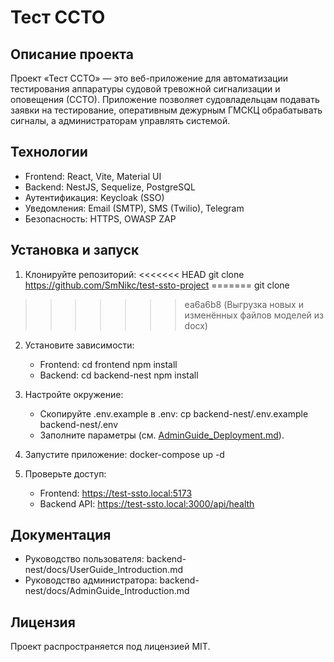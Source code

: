 # Тест ССТО

## Описание проекта
Проект «Тест ССТО» — это веб-приложение для автоматизации тестирования аппаратуры судовой тревожной сигнализации и оповещения (ССТО). Приложение позволяет судовладельцам подавать заявки на тестирование, оперативным дежурным ГМСКЦ обрабатывать сигналы, а администраторам управлять системой.

## Технологии
- Frontend: React, Vite, Material UI
- Backend: NestJS, Sequelize, PostgreSQL
- Аутентификация: Keycloak (SSO)
- Уведомления: Email (SMTP), SMS (Twilio), Telegram
- Безопасность: HTTPS, OWASP ZAP

## Установка и запуск
1. Клонируйте репозиторий:
<<<<<<< HEAD
    git clone https://github.com/SmNikc/test-ssto-project
=======
    git clone <repository-url>
>>>>>>> ea6a6b8 (Выгрузка новых и изменённых файлов моделей из docx)

2. Установите зависимости:
    - Frontend:
        cd frontend
        npm install
    - Backend:
        cd backend-nest
        npm install

3. Настройте окружение:
    - Скопируйте .env.example в .env:
        cp backend-nest/.env.example backend-nest/.env
    - Заполните параметры (см. [AdminGuide_Deployment.md](backend-nest/docs/AdminGuide_Deployment.md)).

4. Запустите приложение:
    docker-compose up -d

5. Проверьте доступ:
    - Frontend: https://test-ssto.local:5173
    - Backend API: https://test-ssto.local:3000/api/health

## Документация
- Руководство пользователя: backend-nest/docs/UserGuide_Introduction.md
- Руководство администратора: backend-nest/docs/AdminGuide_Introduction.md

## Лицензия
Проект распространяется под лицензией MIT.
